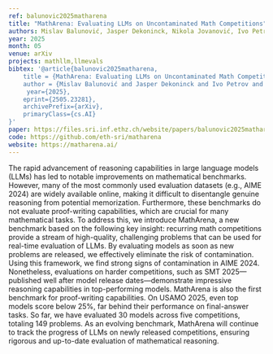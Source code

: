```yaml
---
ref: balunovic2025matharena
title: "MathArena: Evaluating LLMs on Uncontaminated Math Competitions"
authors: Mislav Balunović, Jasper Dekoninck, Nikola Jovanović, Ivo Petrov, Martin Vechev
year: 2025
month: 05
venue: arXiv
projects: mathllm,llmevals
bibtex: '@article{balunovic2025matharena,
	title = {MathArena: Evaluating LLMs on Uncontaminated Math Competitions},
    author = {Mislav Balunović and Jasper Dekoninck and Ivo Petrov and Nikola Jovanović and Martin Vechev},
	 year={2025},
    eprint={2505.23281},
    archivePrefix={arXiv},
    primaryClass={cs.AI}
}'
paper: https://files.sri.inf.ethz.ch/website/papers/balunovic2025matharena.pdf
code: https://github.com/eth-sri/matharena
website: https://matharena.ai/
---
```

The rapid advancement of reasoning capabilities in large language models (LLMs) has led to notable improvements on mathematical benchmarks. However, many of the most commonly used evaluation datasets (e.g., AIME 2024) are widely available online, making it difficult to disentangle genuine reasoning from potential memorization. Furthermore, these benchmarks do not evaluate proof-writing capabilities, which are crucial for many mathematical tasks. To address this, we introduce MathArena, a new benchmark based on the following key insight: recurring math competitions provide a stream of high-quality, challenging problems that can be used for real-time evaluation of LLMs. By evaluating models as soon as new problems are released, we effectively eliminate the risk of contamination. Using this framework, we find strong signs of contamination in AIME 2024. Nonetheless, evaluations on harder competitions, such as SMT 2025—published well after model release dates—demonstrate impressive reasoning capabilities in top-performing models. MathArena is also the first benchmark for proof-writing capabilities. On USAMO 2025, even top models score below 25%, far behind their performance on final-answer tasks. So far, we have evaluated 30 models across five competitions, totaling 149 problems. As an evolving benchmark, MathArena will continue to track the progress of LLMs on newly released competitions, ensuring rigorous and up-to-date evaluation of mathematical reasoning.